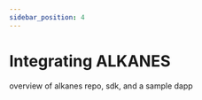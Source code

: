 ```yaml
---
sidebar_position: 4
---
```


# Integrating ALKANES

overview of alkanes repo, sdk, and a sample dapp